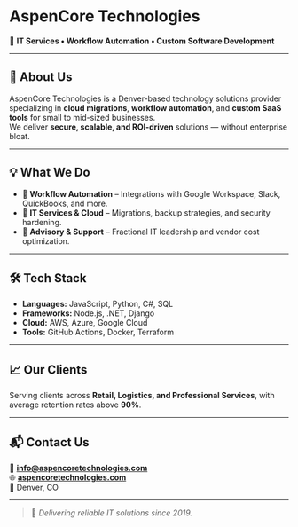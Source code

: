 # AspenCore Technologies

🚀 **IT Services • Workflow Automation • Custom Software Development**

---

## 📌 About Us
AspenCore Technologies is a Denver-based technology solutions provider specializing in **cloud migrations**, **workflow automation**, and **custom SaaS tools** for small to mid-sized businesses.  
We deliver **secure, scalable, and ROI-driven** solutions — without enterprise bloat.

---

## 💡 What We Do
- 🔹 **Workflow Automation** – Integrations with Google Workspace, Slack, QuickBooks, and more.  
- 🔹 **IT Services & Cloud** – Migrations, backup strategies, and security hardening.  
- 🔹 **Advisory & Support** – Fractional IT leadership and vendor cost optimization.  

---

## 🛠 Tech Stack
- **Languages:** JavaScript, Python, C#, SQL  
- **Frameworks:** Node.js, .NET, Django  
- **Cloud:** AWS, Azure, Google Cloud  
- **Tools:** GitHub Actions, Docker, Terraform  

---

## 📈 Our Clients
Serving clients across **Retail, Logistics, and Professional Services**, with average retention rates above **90%**.

---

## 📬 Contact Us
📧 **[info@aspencoretechnologies.com](mailto:info@aspencoretechnologies.com)**  
🌐 **[aspencoretechnologies.com](https://aspencoretechnologies.com)**  
📍 Denver, CO  

---

> 💼 *Delivering reliable IT solutions since 2019.*
